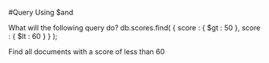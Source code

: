 #Query Using $and

What will the following query do?
db.scores.find( { score : { $gt : 50 }, score : { $lt : 60 } } );

Find all documents with a score of less than 60


